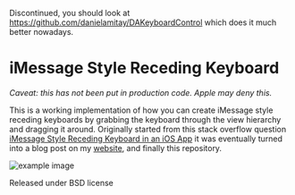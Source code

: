 Discontinued, you should look at https://github.com/danielamitay/DAKeyboardControl which does it much better nowadays.

iMessage Style Receding Keyboard
======================================================================

*Caveat: this has not been put in production code. Apple may deny this.*

This is a working implementation of how you can create iMessage style receding keyboards by grabbing the keyboard through the view hierarchy and dragging it around. Originally started from this stack overflow question [iMessage Style Receding Keyboard in an iOS App](http://stackoverflow.com/questions/7780753/imessage-style-receding-keyboard-in-an-ios-app) it was eventually turned into a blog post on my [website](http://orta.github.com/code/imessage-style-receding-keyboards-in-uikit/), and finally this repository.

![example image](https://raw.github.com/orta/iMessage-Style-Receding-Keyboard/master/site/example.png "iphone pic")

Released under BSD license